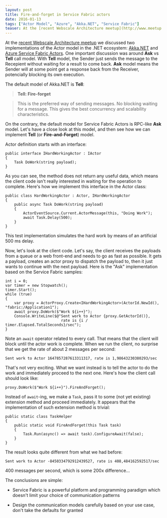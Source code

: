 ```yaml
---
layout: post
title: Fire-and-forget in Service Fabric actors
date: 2016-01-13
tags: ["Actor Model", "Azure", "Akka.NET", "Service Fabric"]
teaser: At the [recent Webscale Architecture meetup](http://www.meetup.com/Webscale-Architecture-NL/events/225979118/) we discussed two implementations of the Actor model in the .NET ecosystem: [Akka.NET](http://akka.net) and [Azure Service Fabric Actors](https://azure.microsoft.com/en-us/documentation/articles/service-fabric-reliable-actors-introduction/). One important discussion was around **Ask** vs **Tell** call model. With **Tell** model, the Sender just sends the message to the Recipient without waiting for a result to come back. **Ask** model means the Sender will at some point get a response back from the Receiver, potencially blocking its own execution.
---
```


At the [recent Webscale Architecture meetup](http://www.meetup.com/Webscale-Architecture-NL/events/225979118/) 
we discussed two implementations of the Actor model in the .NET ecosystem: 
[Akka.NET](http://akka.net) and [Azure Service Fabric Actors](https://azure.microsoft.com/en-us/documentation/articles/service-fabric-reliable-actors-introduction/). 
One important discussion was
around **Ask** vs **Tell** call model. With **Tell** model, the Sender just sends the
message to the Recepient without waiting for a result to come back. **Ask** model
means the Sender will at some point get a response back from the Receiver, potencially
blocking its own execution.

The default model of Akka.NET is **Tell**:

> **Tell: Fire-forget**

> This is the preferred way of sending messages. No blocking waiting for 
> a message. This gives the best concurrency and scalability characteristics.

On the contrary, the default model for Service Fabric Actors is RPC-like
**Ask** model. Let's have a close look at this model, and then see how we can
implement **Tell** (or **Fire-and-Forget**) model.

Actor definition starts with an interface:

    public interface IHardWorkingActor : IActor
    {
        Task DoWork(string payload);
    }

As you can see, the method does not return any useful data, which means
the client code isn't really interested in waiting for the operation to
complete. Here's how we implement this interface in the Actor class:

    public class HardWorkingActor : Actor, IHardWorkingActor
    {
        public async Task DoWork(string payload)
        {
            ActorEventSource.Current.ActorMessage(this, "Doing Work");
            await Task.Delay(500);
        }
    }

This test implementation simulates the hard work by means of an artificial 500 ms delay.

Now, let's look at the client code. Let's say, the client receives the payloads
from a queue or a web front-end and needs to go as fast as possible. It gets a payload,
creates an actor proxy to dispatch the payload to, then it just wants 
to continue with the next payload. Here is the "Ask" implementation based on 
the Service Fabric samples:

    int i = 0;
    var timer = new Stopwatch();
    timer.Start();
    while (true)
    {
        var proxy = ActorProxy.Create<IHardWorkingActor>(ActorId.NewId(), "fabric:/Application1");
        await proxy.DoWork($"Work ${i++}");
        Console.WriteLine($@"Sent work to Actor {proxy.GetActorId()}, 
                             rate is {i / timer.Elapsed.TotalSeconds}/sec");
    }

Note an `await` operator related to every call. That means that the client will
block until the actor work is complete. When we run the client, no surprise that
we get the rate of about 2 messages per second:

    Sent work to Actor 1647857287613311317, rate is 1,98643230380293/sec

That's not very exciting. What we want instead is to tell the actor to do the
work and immediately proceed to the next one. Here's how the client call should
look like:

    proxy.DoWork($"Work ${i++}").FireAndForget();

Instead of `await`-ing, we make a `Task`, pass it to some (not yet existing)
extension method and proceed immediately. It appears that the implementation 
of such extension method is trivial:

    public static class TaskHelper
    {       
        public static void FireAndForget(this Task task)
        {
            Task.Run(async() => await task).ConfigureAwait(false);
        }
    } 

The result looks quite different from what we had before:

    Sent work to Actor -8450334792912439527, rate is 408,484162592517/sec

400 messages per second, which is some 200x difference... 

The conclusions are simple:

- Service Fabric is a powerful platform and programming paradigm which doesn't
limit your choice of communication patterns

- Design the communication models carefully based on your use case, don't
take the defaults for granted